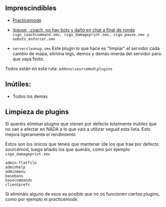## Imprescindibles

- [Practicemode](https://github.com/splewis/csgo-practice-mode)

- [!pause, .coach, no hay bots y daño en chat a final de ronda](https://ci.splewis.net/job/sm-misc/lastSuccessfulBuild/artifact/builds/release/sm-misc-19.zip)
`csgo_coachcommand.smx, csgo_damageprint.smx, csgo_pause.smx y nobots_enforcer.smx`

- `servercleanup.smx` Este plugin lo que hace es "limpiar" el servidor cada cambio de mapa, elimina logs, demos y demás mierda del servidor para que vaya finito.

Todos están en esta ruta: `addons\sourcemod\plugins`

## Inútiles:

- Todos los demás

## Limpieza de plugins

Si queréis eliminar plugins que vienen por defecto totalmente inútiles que no van a afectar en NADA a lo que vais a utilizar seguid esta lista. Esto mejora ligeramente el rendimiento

Estos son los únicos que tenéis que mantener (de los que trae por defecto sourcemod, luego añadís los que queráis, como por ejemplo `csgo_damageprint.smx`

```
admin-flatfile
adminhelp
adminmenu
basebans
basecommands
clientprefs
```

Si elimináis alguno de esos es posible que no os funcionen ciertos plugins, como por ejemplo el practicemode.
